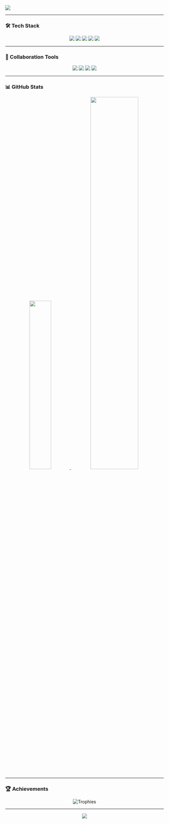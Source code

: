 <img src="https://capsule-render.vercel.app/api?type=waving&color=timeGradient&height=150&section=header&text=Welcome%20to%20HyunJun's%20GitHub!&fontSize=40" />



---

### 🛠️ Tech Stack
<p align="center">
    <img src="https://img.shields.io/badge/Python-3776AB?style=for-the-badge&logo=python&logoColor=white" />
    <img src="https://img.shields.io/badge/Java-ED8B00?style=for-the-badge&logo=openjdk&logoColor=white" />
    <img src="https://img.shields.io/badge/Kotlin-7F52FF?style=for-the-badge&logo=kotlin&logoColor=white" />
    <img src="https://img.shields.io/badge/C-00599C?style=for-the-badge&logo=c&logoColor=white" />
    <img src="https://img.shields.io/badge/Spring-6DB33F?style=for-the-badge&logo=spring&logoColor=white" />
</p>
<p align="center">
    
</p>


---

### 🤝 Collaboration Tools
<p align="center">
    <img src="https://img.shields.io/badge/GitHub-181717?style=for-the-badge&logo=github&logoColor=white" />
    <img src="https://img.shields.io/badge/Slack-4A154B?style=for-the-badge&logo=slack&logoColor=white" />
    <img src="https://img.shields.io/badge/Notion-000000?style=for-the-badge&logo=notion&logoColor=white" />
    <img src="https://img.shields.io/badge/Discord-5865F2?style=for-the-badge&logo=discord&logoColor=white" />
</p>

---

### 📊 GitHub Stats

<p align="center">
    <a href="https://github.com/buzz0331">
    <img src="https://github-readme-stats.vercel.app/api/top-langs/?username=buzz0331&layout=donut&show_icons=true&theme=material-palenight&hide_border=true&bg_color=20232a&icon_color=58A6FF&text_color=fff&title_color=58A6FF&count_private=true&exclude_repo=Face-Transfer-Application" width=37% />  
    <a href="https://github.com/buzz0331">
        <img src="https://github-readme-stats.vercel.app/api?username=buzz0331&show_icons=true&theme=material-palenight&hide_border=true&bg_color=20232a&icon_color=58A6FF&text_color=fff&title_color=58A6FF&count_private=true" width=55% />
    </a>
<!--     <a href="https://github.com/ashutosh00710/github-readme-activity-graph">
        <img src="https://github-readme-activity-graph.vercel.app/graph?username=buzz0331&theme=react-dark&bg_color=20232a&hide_border=true&line=58A6FF&color=58A6FF" width=94%/>
    </a> -->
</p>

---

### 🏆 Achievements
<p align="center">
    <img src="https://github-profile-trophy.vercel.app/?username=buzz0331&theme=dracula&row=1&column=6&margin-w=15" alt="Trophies" />
</p>

---

<p align="center">
    <img src="https://capsule-render.vercel.app/api?type=waving&color=timeGradient&height=150&section=footer&text=Thank%20You%20for%20Visiting!&fontSize=25" />
</p>
